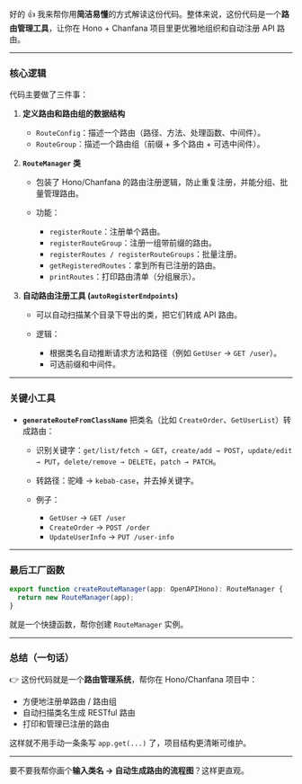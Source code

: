 好的 👍 我来帮你用**简洁易懂**的方式解读这份代码。整体来说，这份代码是一个**路由管理工具**，让你在 Hono + Chanfana 项目里更优雅地组织和自动注册 API 路由。

---

### 核心逻辑

代码主要做了三件事：

1. **定义路由和路由组的数据结构**

   * `RouteConfig`：描述一个路由（路径、方法、处理函数、中间件）。
   * `RouteGroup`：描述一个路由组（前缀 + 多个路由 + 可选中间件）。

2. **`RouteManager` 类**

   * 包装了 Hono/Chanfana 的路由注册逻辑，防止重复注册，并能分组、批量管理路由。
   * 功能：

     * `registerRoute`：注册单个路由。
     * `registerRouteGroup`：注册一组带前缀的路由。
     * `registerRoutes / registerRouteGroups`：批量注册。
     * `getRegisteredRoutes`：拿到所有已注册的路由。
     * `printRoutes`：打印路由清单（分组展示）。

3. **自动路由注册工具 (`autoRegisterEndpoints`)**

   * 可以自动扫描某个目录下导出的类，把它们转成 API 路由。
   * 逻辑：

     * 根据类名自动推断请求方法和路径（例如 `GetUser` → `GET /user`）。
     * 可选前缀和中间件。

---

### 关键小工具

* **`generateRouteFromClassName`**
  把类名（比如 `CreateOrder`、`GetUserList`）转成路由：

  * 识别关键字：`get/list/fetch → GET`，`create/add → POST`，`update/edit → PUT`，`delete/remove → DELETE`，`patch → PATCH`。
  * 转路径：驼峰 → `kebab-case`，并去掉关键字。
  * 例子：

    * `GetUser` → `GET /user`
    * `CreateOrder` → `POST /order`
    * `UpdateUserInfo` → `PUT /user-info`

---

### 最后工厂函数

```ts
export function createRouteManager(app: OpenAPIHono): RouteManager {
  return new RouteManager(app);
}
```

就是一个快捷函数，帮你创建 `RouteManager` 实例。

---

### 总结（一句话）

👉 这份代码就是一个**路由管理系统**，帮你在 Hono/Chanfana 项目中：

* 方便地注册单路由 / 路由组
* 自动扫描类名生成 RESTful 路由
* 打印和管理已注册的路由

这样就不用手动一条条写 `app.get(...)` 了，项目结构更清晰可维护。

---

要不要我帮你画个**输入类名 → 自动生成路由的流程图**？这样更直观。
